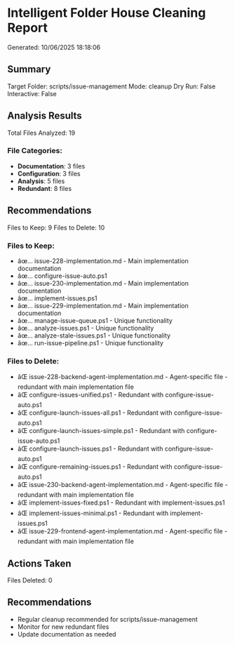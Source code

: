 ﻿# Intelligent Folder House Cleaning Report
Generated: 10/06/2025 18:18:06

## Summary
Target Folder: scripts/issue-management
Mode: cleanup
Dry Run: False
Interactive: False

## Analysis Results
Total Files Analyzed: 19

### File Categories:
- **Documentation**: 3 files
- **Configuration**: 3 files
- **Analysis**: 5 files
- **Redundant**: 8 files
## Recommendations
Files to Keep: 9
Files to Delete: 10

### Files to Keep:
- âœ… issue-228-implementation.md - Main implementation documentation
- âœ… configure-issue-auto.ps1
- âœ… issue-230-implementation.md - Main implementation documentation
- âœ… implement-issues.ps1
- âœ… issue-229-implementation.md - Main implementation documentation
- âœ… manage-issue-queue.ps1 - Unique functionality
- âœ… analyze-issues.ps1 - Unique functionality
- âœ… analyze-stale-issues.ps1 - Unique functionality
- âœ… run-issue-pipeline.ps1 - Unique functionality
### Files to Delete:
- âŒ issue-228-backend-agent-implementation.md - Agent-specific file - redundant with main implementation file
- âŒ configure-issues-unified.ps1 - Redundant with configure-issue-auto.ps1
- âŒ configure-launch-issues-all.ps1 - Redundant with configure-issue-auto.ps1
- âŒ configure-launch-issues-simple.ps1 - Redundant with configure-issue-auto.ps1
- âŒ configure-launch-issues.ps1 - Redundant with configure-issue-auto.ps1
- âŒ configure-remaining-issues.ps1 - Redundant with configure-issue-auto.ps1
- âŒ issue-230-backend-agent-implementation.md - Agent-specific file - redundant with main implementation file
- âŒ implement-issues-fixed.ps1 - Redundant with implement-issues.ps1
- âŒ implement-issues-minimal.ps1 - Redundant with implement-issues.ps1
- âŒ issue-229-frontend-agent-implementation.md - Agent-specific file - redundant with main implementation file
## Actions Taken
Files Deleted: 0

## Recommendations
- Regular cleanup recommended for scripts/issue-management
- Monitor for new redundant files
- Update documentation as needed
